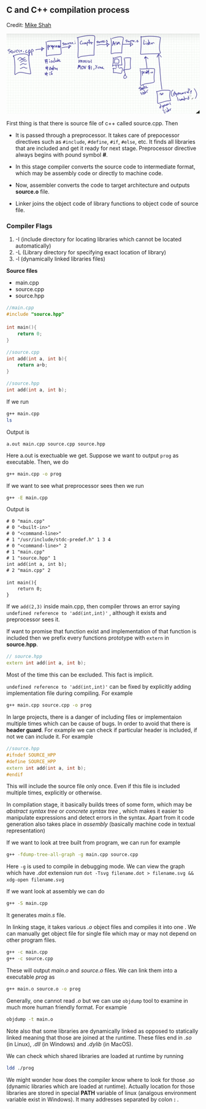 ## C and C++ compilation process

Credit: [Mike Shah](https://youtu.be/ksJ9bdSX5Yo)

![Stages of compilation](./flow.png)

First thing is that there is source file of c++ called source.cpp. Then 
    
- It is passed through a preprocessor. It takes care of prepocessor directives such as `#include`, `#define`, `#if`, `#else`, etc. It finds all libraries that are included and get it ready for next stage. 
Preprocessor directive always begins with pound symbol **#**.

- In this stage compiler converts the source code to intermediate format, which may be assembly code or directly to machine code. 
- Now, assembler converts the code to target architecture and outputs **source.o** file.
- Linker joins the object code of library functions to object code of source file.

### Compiler Flags

1. -I (include directory for locating libraries which cannot be located automatically)
2. -L (Library directory for specifying exact location of library)
3. -l (dynamically linked libraries files)

**Source files**

- main.cpp
- source.cpp
- source.hpp

```cpp
//main.cpp
#include "source.hpp"

int main(){
    return 0;
}
```

```cpp
//source.cpp
int add(int a, int b){
    return a+b;
}
```

```cpp
//source.hpp
int add(int a, int b);

```
If we run
```bash
g++ main.cpp
ls
```
Output is 
```
a.out main.cpp source.cpp source.hpp
```
Here a.out is exectuable we get. Suppose we want to output `prog` as executable. Then, we do
```bash
g++ main.cpp -o prog
```

If we want to see what preprocessor sees then we run
```bash
g++ -E main.cpp
```
Output is 
```
# 0 "main.cpp"
# 0 "<built-in>"
# 0 "<command-line>"
# 1 "/usr/include/stdc-predef.h" 1 3 4
# 0 "<command-line>" 2
# 1 "main.cpp"
# 1 "source.hpp" 1
int add(int a, int b);
# 2 "main.cpp" 2

int main(){
    return 0;
}
```

If we `add(2,3)` inside main.cpp, then compiler throws an error saying `undefined reference to 'add(int,int)'` , although it exists and preprocessor sees it. 

If want to promise that function exist and implementation of that function is included then we prefix every functions prototype with `extern` in **source.hpp**. 
```cpp
// source.hpp
extern int add(int a, int b);
```
Most of the time this can be excluded. This fact is implicit.

`undefined reference to 'add(int,int)'` can be fixed by explicitly adding implementation file during compiling. For example
```bash
g++ main.cpp source.cpp -o prog
```

In large projects, there is a danger of including files or implementaion multiple times which can be cause of bugs. In order to avoid that there is **header guard**. For example we can check if particular header is included, if not we can include it. For example

```cpp
//source.hpp
#ifndef SOURCE_HPP
#define SOURCE_HPP
extern int add(int a, int b);
#endif

```
This will include the source file only once. Even if this file is included multiple times, explicitly or otherwise.


In compilation stage, it basically builds trees of some form, which may be *abstract syntax tree* or *concrete syntax tree* , which makes it easier to manipulate expressions and detect errors in the syntax. Apart from it code generation also takes place in *assembly* (basically machine code in textual representation)

If we want to look at tree built from program, we can run for example

```bash
g++ -fdump-tree-all-graph -g main.cpp source.cpp 
```
Here `-g` is used to compile in debugging mode. We can view the graph which have *.dot* extension run `dot -Tsvg filename.dot > filename.svg && xdg-open filename.svg`

If we want look at assembly we can do
```bash
g++ -S main.cpp
```
It generates *main.s* file.

In linking stage, it takes various *.o* object files and compiles it into one .
We can manually get object file for single file which may or may not depend on other program files.
```bash
g++ -c main.cpp
g++ -c source.cpp
```
These will output *main.o* and *source.o* files.
We can link them into a executable *prog* as
```bash
g++ main.o source.o -o prog
```

Generally, one cannot read *.o* but we can use `objdump` tool to examine in much more human friendly format. For example
```bash
objdump -t main.o
```
Note also that some libraries are dynamically linked as opposed to statically linked meaning that those are joined at the runtime. These files end in *.so* (in Linux), *.dll* (in Windows) and *.dylib* (in MacOS). 

We can check which shared libraries are loaded at runtime by running
```bash
ldd ./prog
```
We might wonder how does the compiler know where to look for those *.so* (dynamic libraries which are loaded at runtime). Actually location for those libraries are stored in special **PATH** variable of linux (analgous environment variable exist in Windows). It many addresses separated by colon **:** .